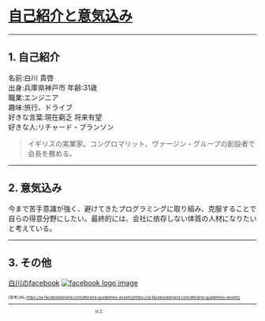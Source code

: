 # <u>**自己紹介と意気込み**</u>
---

## 1. 自己紹介

名前:白川 貴啓  
出身:兵庫県神戸市
年齢:31歳   
職業:エンジニア  
趣味:旅行、ドライブ  
好きな言葉:現在窮乏 将来有望  
好きな人:リチャード・ブランソン
>イギリスの実業家。コングロマリット、ヴァージン・グループの創設者で会長を務める。

---
## 2. 意気込み  
  今まで苦手意識が強く、避けてきたプログラミングに取り組み、克服することで自らの得意分野にしたい。最終的には、会社に依存しない体質の人材になりたいと考えている。

---
## 3. その他

[白川のfacebook](https://www.facebook.com/takahiro.shirakawa.543 "注意:7年更新していません") [![facebook logo image](https://facebookbrand.com/wp-content/uploads/2019/04/f_logo_RGB-Hex-Blue_512.png?w=20&h=20 "注意:7年更新しておりません")](https://www.facebook.coßm/takahiro.shirakawa.543)

<span style = "font-size: 8px">

[参考URL:https://ja.facebookbrand.com/#brand-guidelines-assets](https://ja.facebookbrand.com/#brand-guidelines-assets)
</span>

---

　　　　　　　　　　　　　　　　　　　　　　以上
